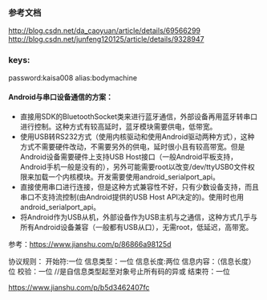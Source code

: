 ### 参考文档
http://blog.csdn.net/da_caoyuan/article/details/69566299
http://blog.csdn.net/junfeng120125/article/details/9328947
### keys:
password:kaisa008
alias:bodymachine
#### Android与串口设备通信的方案：

* 直接用SDK的BluetoothSocket类来进行蓝牙通信，外部设备再用蓝牙转串口进行控制。这种方式有较高延时，蓝牙模块需要供电，低带宽。
* 使用USB转RS232方式（使用内核驱动和使用Android驱动两种方式），这种方式不需要硬件改动，不需要另外的供电，延时很小且有较高带宽。但是Android设备需要硬件上支持USB Host接口（一般Android平板支持，Android手机一般是没有的），另外可能需要root以改变/dev/ttyUSB0文件权限来加载一个内核模块。开发需要使用android_serialport_api。
* 直接使用串口进行连接，但是这种方式兼容性不好，只有少数设备支持，而且串口不支持流控制(由Android提供的USB Host API决定的)。使用时也用android_serialport_api。
* 将Android作为USB从机，外部设备作为USB主机与之通信，这种方式几乎与所有Android设备兼容（一般都有USB从口），无需root，低延迟，高带宽。

参考：https://www.jianshu.com/p/86866a98125d


协议规则：
开始符:一位
信息类型：一位
信息长度:两位
信息内容：（信息长度）位
校验：一位 //是自信息类型起至对象号止所有码的异或
结束符：一位


https://www.jianshu.com/p/b5d3462407fc






